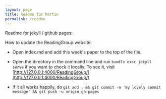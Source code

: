 ```yaml
---
layout: page
title: Readme for Martin
permalink: /readme
---
```



Readme for jekyll / github pages:

How to update the ReadingGroup website:

* Open index.md and add this week's paper to the top of the file.

* Open the directory in the command line and run `bundle exec jekyll serve` if you want to check it locally. To see it, visit [http://127.0.0.1:4000/ReadingGroup/](http://127.0.0.1:4000/ReadingGroup/)

* If it all works happily, do `git add . && git commit -m 'my lovely commit message' && git push -u origin gh-pages`